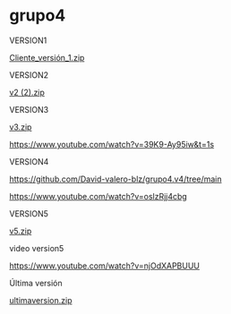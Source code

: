 # grupo4
VERSION1

[Cliente_versión_1.zip](https://github.com/victor88810/grupo4/files/6549975/Cliente_version_1.zip)


VERSION2

[v2 (2).zip](https://github.com/victor88810/grupo4/files/6549996/v2.2.zip)


VERSION3

[v3.zip](https://github.com/victor88810/grupo4/files/6550008/v3.zip)


https://www.youtube.com/watch?v=39K9-Ay95iw&t=1s


VERSION4

https://github.com/David-valero-blz/grupo4.v4/tree/main


https://www.youtube.com/watch?v=oslzRjj4cbg


VERSION5

[v5.zip](https://github.com/victor88810/grupo4/files/6550079/v5.zip)


video version5

https://www.youtube.com/watch?v=njOdXAPBUUU


Última versión

[ultimaversion.zip](https://github.com/victor88810/grupo4/files/6718153/ultimaversion.zip)


